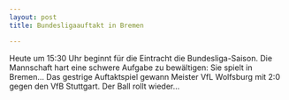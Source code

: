 ```yaml
---
layout: post
title: Bundesligaauftakt in Bremen

---
```


Heute um 15:30 Uhr beginnt für die Eintracht die Bundesliga-Saison. Die Mannschaft hart eine schwere Aufgabe zu bewältigen: Sie spielt in Bremen... Das gestrige Auftaktspiel gewann Meister VfL Wolfsburg mit 2:0 gegen den VfB Stuttgart. Der Ball rollt wieder...


